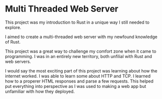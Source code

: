 # Multi Threaded Web Server

This project was my introduction to Rust in a unique way I still needed to explore.

I aimed to create a multi-threaded web server with my newfound knowledge of Rust.

This project was a great way to challenge my comfort zone when it came to programming. I was in an entirely new territory, both unfilial with Rust and web servers.

I would say the most exciting part of this project was learning about how the internet worked. I was able to learn some about HTTP and TCP. I learned how to a properer HTML responses and parse a few requests. This helped put everything into perspective as I was used to making a web app but unfamiliar with how they deployed.
